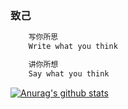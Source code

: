 ###    致己

```js
    写你所思
    Write what you think 
```
```js
    讲你所想
    Say what you think 
```

[![Anurag's github stats](https://github-readme-stats.vercel.app/api?username=Eug620)](https://github.com/anuraghazra/github-readme-stats)



